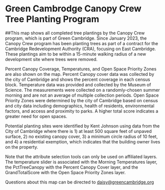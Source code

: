 # Green Cambrodge Canopy Crew Tree Planting Program

##This map shows all completed tree plantings by the Canopy Crew program, which is part of Green Cambridge. Since January 2023, the Canopy Crew program has been planting trees as part of a contract for the Cambridge Redevelopment Authority (CRA), focusing on East Cambridge. These plantings aim to be within a 15-minute walking radius of a new development site where trees were removed.

Percent Canopy Coverage, Temperatures, and Open Space Priority Zones are also shown on the map. Percent Canopy cover data was collected by the city of Cambridge and shows the percent coverage in each census block. Temperature data was provided and collected by the Museum of Science. The measurements were collected on a randomly-chosen summer morning and are not an average of multiple collection periods. Open Space Priority Zones were determined by the city of Cambridge based on census and city data including demographics, health of residents, environmental factors, and access and proximity to parks. A higher total score indicates a greater need for open spaces. 

Potential planting sites were identified by Kent Johnson using data from the City of Cambridge where there is 1) at least 500 square feet of unpaved surface, 2) no existing canopy cover, 3) a minimum circle radius of 10 feet, and 4) a residential exemption, which indicates that the building owner lives on the property. 

Note that the attribute selection tools can only be used on affiliated layers. The temperature slider is associated with the Morning Temperatures layer, the PctTreeCanopy with the Percent Canopy Cover layer, and the GrandTotalScore with the Open Space Priority Zones layer.

Questions about this map can be directed to daisy@greencambridge.org
